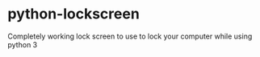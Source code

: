 # python-lockscreen
Completely working lock screen to use to lock your computer while using python 3
